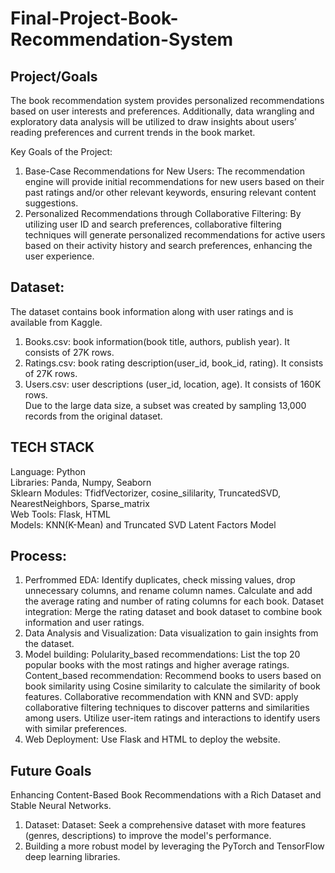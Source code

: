 # Final-Project-Book-Recommendation-System

## Project/Goals
The book recommendation system provides personalized recommendations based on user interests and preferences. Additionally, data wrangling and exploratory data analysis will be utilized to draw insights about users’ reading preferences and current trends in the book market.

Key Goals of the Project:
1. Base-Case Recommendations for New Users: The recommendation engine will provide initial recommendations for new users based on their past ratings and/or other relevant keywords, ensuring relevant content suggestions.
2. Personalized Recommendations through Collaborative Filtering: By utilizing user ID and search preferences, collaborative filtering techniques will generate personalized recommendations for active users based on their activity history and search preferences, enhancing the user experience.
## Dataset:
The dataset contains book information along with user ratings and is available from Kaggle.
1. Books.csv: book information(book title, authors, publish year). It consists of 27K rows.
2. Ratings.csv: book rating description(user_id, book_id, rating). It consists of 27K rows.
3. Users.csv: user descriptions (user_id, location, age). It consists of 160K rows.
<br> Due to the large data size, a subset was created by sampling 13,000 records from the original dataset.
## TECH STACK
Language: Python    
Libraries: Panda, Numpy, Seaborn    
Sklearn Modules: TfidfVectorizer, cosine_sililarity, TruncatedSVD, NearestNeighbors, Sparse_matrix    
Web Tools: Flask, HTML    
Models: KNN(K-Mean) and Truncated SVD Latent Factors Model
   
## Process:
1. Perfrommed EDA:
   Identify duplicates, check missing values, drop unnecessary columns, and rename column names.
   Calculate and add the average rating and number of rating columns for each book.
   Dataset integration: Merge the rating dataset and book dataset to combine book information and user ratings.
2. Data Analysis and Visualization: Data visualization to gain insights from the dataset.
3. Model building:
   Polularity_based recommendations: List the top 20 popular books with the most ratings and higher average ratings.
   Content_based recommendation: Recommend books to users based on book similarity using Cosine similarity to calculate the similarity of book features.
   Collaborative recommendation with KNN and SVD: apply collaborative filtering techniques to discover patterns and similarities among users. Utilize user-item ratings and interactions to identify users with similar preferences.
4. Web Deployment: Use Flask and HTML to deploy the website.
## Future Goals
Enhancing Content-Based Book Recommendations with a Rich Dataset and Stable Neural Networks.
1. Dataset: Dataset: Seek a comprehensive dataset with more features (genres, descriptions) to improve the model's performance.
2. Building a more robust model by leveraging the PyTorch and TensorFlow deep learning libraries.

